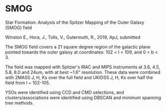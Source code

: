 # SMOG
Star Formation: Analysis of the Spitzer Mapping of the Outer Galaxy (SMOG) field 

Winston E., Hora, J., Tolls, V., Gutermuth, R., 2019, ApJ, submitted

The SMOG field covers a 21 square degree region of the galactic plane pointed towards the outer galaxy at coordinates:
102 < l < 109, and 0 < b < 3.

The field was mapped with Spitzer's IRAC and MIPS instruments at 3.6, 4.5, 5.8, 8.0 and 24um, with at best ~1.6" resolution. 
These data were combined with 2MASS J, H, Ks over the full field and UKIDSS J, H, Ks over half the field from l ~ 102-105.

YSOs were identified using CCD and CMD selections, and clusters/associations were identified using DBSCAN and minimum spanning tree methods.  
